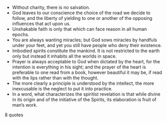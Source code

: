  - Without charity, there is no salvation.
 - God leaves to our conscience the choice of the road we decide to follow, and the liberty of yielding to one or another of the opposing influences that act upon us.
 - Unshakable faith is only that which can face reason in all human epochs.
 - You are always wanting miracles; but God sows miracles by handfuls under your feet, and yet you still have people who deny their existence.
 - Imbodied spirits constitute the mankind. It is not restricted to the earth only but instead it inhabits all the worlds in space.
 - Prayer is always acceptable to God when dictated by the heart, for the intention is everything in his sight; and the prayer of the heart is preferable to one read from a book, however beautiful it may be, if read with the lips rather than with the thought.
 - The more clearly a principle is understood by the intellect, the more inexcusable is the neglect to put it into practice.
 - In a word, what characterizes the spiritist revelation is that while divine in its origin and of the initiative of the Spirits, its elaboration is fruit of man’s work.

8 quotes
